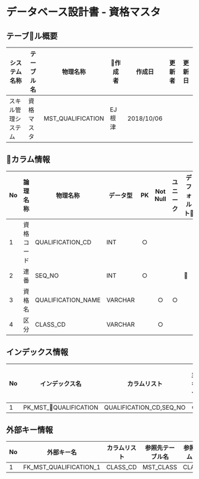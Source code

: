 # データベース設計書 - 資格マスタ

## テーブル概要

|システム名称|テーブル名|物理名称|作成者|作成日|更新者|更新日  
|---|---|---|---|---|---|---|
|スキル管理システム|資格マスタ|MST_QUALIFICATION|EJ根津|2018/10/06

## カラム情報

|No|論理名称|物理名称|データ型|PK|Not Null|ユニーク|デフォルト|備考|  
|---|---|---|---|:-:|:-:|:-:|---|---|
|1|資格コード|QUALIFICATION_CD|INT|○|||||
|2|連番|SEQ_NO|INT|○|||||
|3|資格名|QUALIFICATION_NAME|VARCHAR||○|○|||
|4|区分|CLASS_CD|VARCHAR||○||||

## インデックス情報

|No|インデックス名|カラムリスト|主キー|ユニーク|備考|
|---|---|---|:-:|:-:|---|
|1|PK_MST_QUALIFICATION|QUALIFICATION_CD,SEQ_NO|○|||

## 外部キー情報

|No|外部キー名|カラムリスト|参照先テーブル名|参照先カラムリスト|備考|
|---|---|---|---|---|---|
|1|FK_MST_QUALIFICATION_1|CLASS_CD|MST_CLASS|CLASS_CD||


